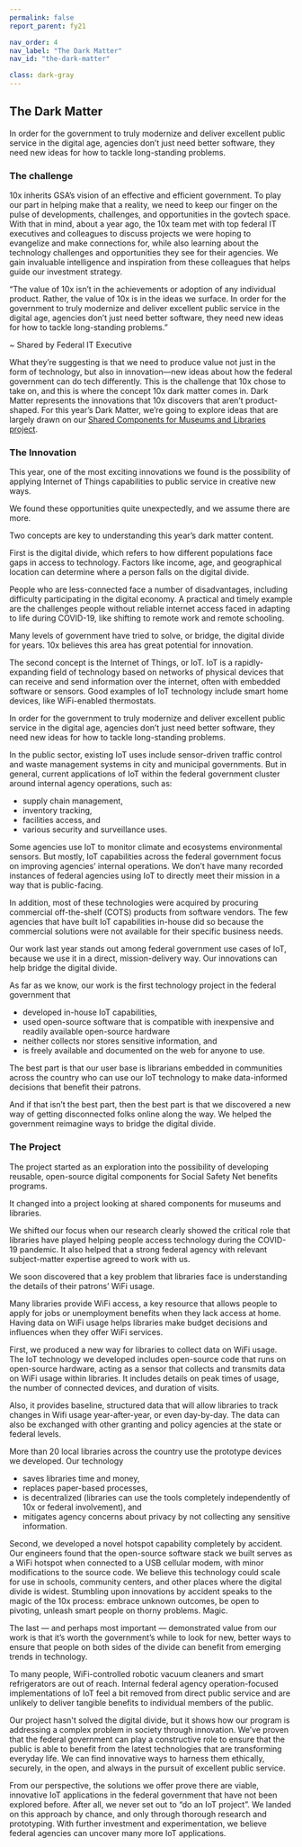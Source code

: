 ```yaml
---
permalink: false
report_parent: fy21

nav_order: 4
nav_label: "The Dark Matter"
nav_id: "the-dark-matter"

class: dark-gray
---
```

## The Dark Matter

In order for the government to truly modernize and deliver excellent public service in the digital age, agencies don’t just need better software, they need new ideas for how to tackle long-standing problems.

### The challenge

10x inherits GSA’s vision of an effective and efficient government. To play our part in helping make that a reality, we need to keep our finger on the pulse of developments, challenges, and opportunities in the govtech space. With that in mind, about a year ago, the 10x team met with top federal IT executives and colleagues to discuss projects we were hoping to evangelize and make connections for, while also learning about the technology challenges and opportunities they see for their agencies. We gain invaluable intelligence and inspiration from these colleagues that helps guide our investment strategy.

<p class="text-italic">“The value of 10x isn’t in the achievements or adoption of any individual product. Rather, the value of 10x is in the ideas we surface. <span class="text-bold">In order for the government to truly modernize and deliver excellent public service in the digital age, agencies don’t just need better software, they need new ideas for how to tackle long-standing problems.”</span></p>
~ Shared by Federal IT Executive

What they’re suggesting is that we need to produce value not just in the form of <span class="text-italic">technology</span>, but also in <span class="text-italic">innovation</span>—new ideas about how the federal government can do tech differently. This is the challenge that 10x chose to take on, and this is where the concept 10x dark matter comes in. Dark Matter represents the innovations that 10x discovers that aren’t product-shaped. For this year’s Dark Matter, we’re going to explore ideas that are largely drawn on our [Shared Components for Museums and Libraries project](../../projects/shared-components-for-museums-and-libraries/).

### The Innovation

<p class="text-bold">This year, one of the most exciting innovations we found is the possibility of applying Internet of Things capabilities to public service in creative new ways.</p>

We found these opportunities quite unexpectedly, and we assume there are more.

Two concepts are key to understanding this year’s dark matter content.

First is the <span class="text-italic">digital divide</span>, which refers to how different populations face gaps in access to technology. Factors like income, age, and geographical location can determine where a person falls on the digital divide.

People who are less-connected face a number of disadvantages, including difficulty participating in the digital economy. A practical and timely example are the challenges people without reliable internet access faced in adapting to life during COVID-19, like shifting to remote work and remote schooling.

Many levels of government have tried to solve, <span class="text-bold">or bridge, the digital divide for years. 10x believes this area has great potential for innovation.</span>

The second concept is the <span class="text-italic">Internet of Things</span>, or IoT. IoT is a rapidly-expanding field of technology based on networks of physical devices that can receive and send information over the internet, often with embedded software or sensors. Good examples of IoT technology include smart home devices, like WiFi-enabled thermostats.

<div class="grid-row">
  <div class="grid-col-12 calloutFullDark">
    <p>In order for the government to truly modernize and deliver excellent public service in the digital age, agencies don’t just need better software, they need new ideas for how to tackle long-standing problems.</p>
  </div>
</div>


In the public sector, existing IoT uses include sensor-driven traffic control and waste management systems in city and municipal governments. But in general, current applications of IoT within the <span class="text-italic">federal</span> government cluster around internal agency operations, such as:

- supply chain management,
- inventory tracking,
- facilities access, and
- various security and surveillance uses.

Some agencies use IoT to monitor climate and ecosystems environmental sensors. But mostly, IoT capabilities across the federal government focus on improving agencies’ internal operations. We don’t have many recorded instances of federal agencies using IoT to directly meet their mission in a way that is public-facing.

In addition, most of these technologies were acquired by procuring commercial off-the-shelf (COTS) products from software vendors. The few agencies that have built IoT capabilities in-house did so because the commercial solutions were not available for their specific business needs.

Our work last year stands out among federal government use cases of IoT, because we use it in a direct, mission-delivery way. Our innovations can help bridge the digital divide.

<p class="text-bold">As far as we know, our work is the first technology project in the federal government that</p>

<ul class="text-bold">
<li>developed in-house IoT capabilities,</li>
<li>used open-source software that is compatible with inexpensive and readily available open-source hardware</li>
<li>neither collects nor stores sensitive information, and</li>
<li>is freely available and documented on the web for anyone to use.</li>
</ul>

The best part is that our user base is librarians embedded in communities across the country who can use our IoT technology to make data-informed decisions that benefit their patrons.

And if that <span class="text-italic">isn’t</span> the best part, then the best part is that we discovered a new way of getting disconnected folks online along the way. We helped the government reimagine ways to bridge the digital divide.

### The Project

The project started as an exploration into the possibility of developing reusable, open-source digital components for Social Safety Net benefits programs.

It changed into a project looking at shared components for museums and libraries.

We shifted our focus when our research clearly showed the critical role that libraries have played helping people access technology during the COVID-19 pandemic. It also helped that a strong federal agency with relevant subject-matter expertise agreed to work with us.

We soon discovered that a key problem that libraries face is understanding the details of their patrons’ WiFi usage.

Many libraries provide WiFi access, a key resource that allows people to apply for jobs or unemployment benefits when they lack access at home. Having data on WiFi usage helps libraries make budget decisions and influences when they offer WiFi services.

First, we produced a new way for libraries to collect data on WiFi usage. The IoT technology we developed includes open-source code that runs on open-source hardware, acting as a sensor that collects and transmits data on WiFi usage within libraries. It includes details on peak times of usage, the number of connected devices, and duration of visits.

Also, it provides baseline, structured data that will allow libraries to track changes in Wifi usage year-after-year, or even day-by-day. The data can also be exchanged with other granting and policy agencies at the state or federal levels.

More than 20 local libraries across the country use the prototype devices we developed. Our technology

- saves libraries time and money,
- replaces paper-based processes,
- is decentralized (libraries can use the tools completely independently of 10x or federal involvement), and
- mitigates agency concerns about privacy by not collecting any sensitive information.

Second, we developed a novel hotspot capability completely by accident. Our engineers found that the open-source software stack we built serves as a WiFi hotspot when connected to a USB cellular modem, with minor modifications to the source code. We believe this technology could scale for use in schools, community centers, and other places where the digital divide is widest. Stumbling upon innovations by accident speaks to the magic of the 10x process: embrace unknown outcomes, be open to pivoting, unleash smart people on thorny problems. Magic.

The last — and perhaps most important — demonstrated value from our work is that it’s worth the government’s while to look for new, better ways to ensure that people on both sides of the divide can benefit from emerging trends in technology.

To many people, WiFi-controlled robotic vacuum cleaners and smart refrigerators are out of reach. Internal federal agency operation-focused implementations of IoT feel a bit removed from direct public service and are unlikely to deliver tangible benefits to individual members of the public.

Our project hasn't solved the digital divide, but it shows how our program is addressing a complex problem in society through innovation. We’ve proven that the federal government can play a constructive role to ensure that the public is able to benefit from the latest technologies that are transforming everyday life. We can find innovative ways to harness them ethically, securely, in the open, and always in the pursuit of excellent public service.

From our perspective, the solutions we offer prove there are viable, innovative IoT applications in the federal government that have not been explored before. After all, we never set out to “do an IoT project”. We landed on this approach by chance, and only through thorough research and prototyping. With further investment and experimentation, we believe federal agencies can uncover many more IoT applications.